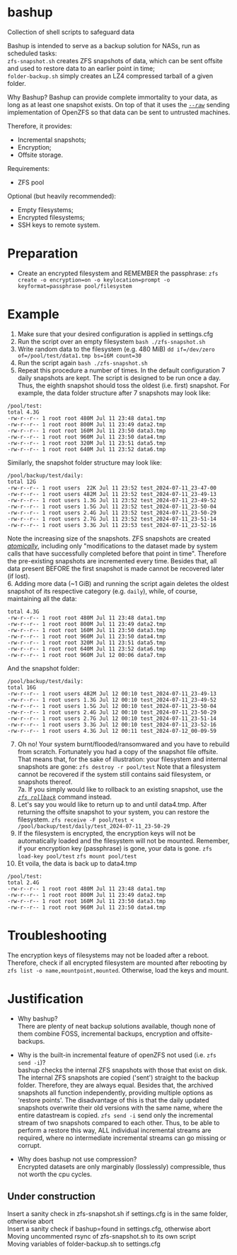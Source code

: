 # bashup
Collection of shell scripts to safeguard data 

Bashup is intended to serve as a backup solution for NASs, run as scheduled tasks:  
`zfs-snapshot.sh` creates ZFS snapshots of data, which can be sent offsite and used to restore data to an earlier point in time;  
`folder-backup.sh` simply creates an LZ4 compressed tarball of a given folder.

Why Bashup?
Bashup can provide complete immortality to your data, as long as at least one snapshot exists. On top of that it uses the *[`--raw`](https://openzfs.github.io/openzfs-docs/man/master/8/zfs-send.8.html#w~2)* sending implementation of OpenZFS so that data can be sent to untrusted machines. 

Therefore, it provides:
* Incremental snapshots;
* Encryption;
* Offsite storage.

Requirements:
* ZFS pool

Optional (but heavily recommended):
* Empty filesystems;
* Encrypted filesystems;
* SSH keys to remote system.

# Preparation
* Create an encrypted filesystem and REMEMBER the passphrase:
`zfs create -o encryption=on -o keylocation=prompt -o keyformat=passphrase pool/filesystem`

# Example
1. Make sure that your desired configuration is applied in settings.cfg
2. Run the script over an empty filesystem
`bash ./zfs-snapshot.sh`
3. Write random data to the filesystem (e.g. 480 MiB)
`dd if=/dev/zero of=/pool/test/data1.tmp bs=16M count=30`
4. Run the script again
`bash ./zfs-snapshot.sh`
5. Repeat this procedure a number of times. In the default configuration 7 daily snapshots are kept. The script is designed to be run once a day. Thus, the eighth snapshot should toss the oldest (i.e. first) snapshot. For example, the data folder structure after 7 snapshots may look like:
```
/pool/test:
total 4.3G
-rw-r--r-- 1 root root 480M Jul 11 23:48 data1.tmp
-rw-r--r-- 1 root root 800M Jul 11 23:49 data2.tmp
-rw-r--r-- 1 root root 160M Jul 11 23:50 data3.tmp
-rw-r--r-- 1 root root 960M Jul 11 23:50 data4.tmp
-rw-r--r-- 1 root root 320M Jul 11 23:51 data5.tmp
-rw-r--r-- 1 root root 640M Jul 11 23:52 data6.tmp
```
Similarly, the snapshot folder structure may look like:
``` 
/pool/backup/test/daily:
total 12G
-rw-r--r-- 1 root users  22K Jul 11 23:52 test_2024-07-11_23-47-00
-rw-r--r-- 1 root users 482M Jul 11 23:52 test_2024-07-11_23-49-13
-rw-r--r-- 1 root users 1.3G Jul 11 23:52 test_2024-07-11_23-49-52
-rw-r--r-- 1 root users 1.5G Jul 11 23:52 test_2024-07-11_23-50-04
-rw-r--r-- 1 root users 2.4G Jul 11 23:52 test_2024-07-11_23-50-29
-rw-r--r-- 1 root users 2.7G Jul 11 23:52 test_2024-07-11_23-51-14
-rw-r--r-- 1 root users 3.3G Jul 11 23:53 test_2024-07-11_23-52-16
```
Note the increasing size of the snapshots. ZFS snapshots are created *[atomically](https://openzfs.github.io/openzfs-docs/man/master/8/zfs-snapshot.8.html)*, including only  "modifications to the dataset made by system calls that have successfully completed before that point in time". Therefore the pre-existing snapshots are incremented every time. Besides that, all data present BEFORE the first snapshot is made cannot be recovered later (if lost).  
6. Adding more data (~1 GiB) and running the script again deletes the oldest snapshot of its respective category (e.g. `daily`), while, of course, maintaining all the data:
```
total 4.3G
-rw-r--r-- 1 root root 480M Jul 11 23:48 data1.tmp
-rw-r--r-- 1 root root 800M Jul 11 23:49 data2.tmp
-rw-r--r-- 1 root root 160M Jul 11 23:50 data3.tmp
-rw-r--r-- 1 root root 960M Jul 11 23:50 data4.tmp
-rw-r--r-- 1 root root 320M Jul 11 23:51 data5.tmp
-rw-r--r-- 1 root root 640M Jul 11 23:52 data6.tmp
-rw-r--r-- 1 root root 960M Jul 12 00:06 data7.tmp
```
And the snapshot folder:
```
/pool/backup/test/daily:
total 16G
-rw-r--r-- 1 root users 482M Jul 12 00:10 test_2024-07-11_23-49-13
-rw-r--r-- 1 root users 1.3G Jul 12 00:10 test_2024-07-11_23-49-52
-rw-r--r-- 1 root users 1.5G Jul 12 00:10 test_2024-07-11_23-50-04
-rw-r--r-- 1 root users 2.4G Jul 12 00:10 test_2024-07-11_23-50-29
-rw-r--r-- 1 root users 2.7G Jul 12 00:10 test_2024-07-11_23-51-14
-rw-r--r-- 1 root users 3.3G Jul 12 00:10 test_2024-07-11_23-52-16
-rw-r--r-- 1 root users 4.3G Jul 12 00:11 test_2024-07-12_00-09-59
```
7. Oh no! Your system burnt/flooded/ransomwared and you have to rebuild from scratch. Fortunately you had a copy of the snapshot file offsite. That means that, for the sake of illustration:
your filesystem and internal snapshots are gone: `zfs destroy -r pool/test`
Note that a filesystem cannot be recovered if the system still contains said filesystem, or snapshots thereof.  
7a. If you simply would like to rollback to an existing snapshot, use the *[`zfs rollback`](https://openzfs.github.io/openzfs-docs/man/master/8/zfs-rollback.8.html)* command instead. 
8. Let's say you would like to return up to and until data4.tmp. After returning the offsite snapshot to your system, you can restore the filesystem.
`zfs receive -F pool/test < /pool/backup/test/daily/test_2024-07-11_23-50-29`
9. If the filesystem is encrypted, the encryption keys will not be automatically loaded and the filesystem will not be mounted. Remember, if your encryption key (passphrase) is gone, your data is gone.
`zfs load-key pool/test`
`zfs mount pool/test`
10. Et voila, the data is back up to data4.tmp
```
/pool/test:
total 2.4G
-rw-r--r-- 1 root root 480M Jul 11 23:48 data1.tmp
-rw-r--r-- 1 root root 800M Jul 11 23:49 data2.tmp
-rw-r--r-- 1 root root 160M Jul 11 23:50 data3.tmp
-rw-r--r-- 1 root root 960M Jul 11 23:50 data4.tmp
```

# Troubleshooting
The encryption keys of filesystems may not be loaded after a reboot. Therefore, check if all encrypted filesystem are mounted after rebooting by `zfs list -o name,mountpoint,mounted`. Otherwise, load the keys and mount.

# Justification
* Why bashup?  
There are plenty of neat backup solutions available, though none of them combine FOSS, incremental backups, encryption and offsite-backups.

* Why is the built-in incremental feature of openZFS not used (i.e. `zfs send -i`)?  
bashup checks the internal ZFS snapshots with those that exist on disk. The internal ZFS snapshots are copied ('sent') straight to the backup folder. Therefore, they are always equal. Besides that, the archived snapshots all function independently, providing multiple options as 'restore points'. The disadvantage of this is that the daily updated snapshots overwrite their old versions with the same name, where the entire datastream is copied. 
`zfs send -i` send only the incremental stream of two snapshots compared to each other. Thus, to be able to perform a restore this way, ALL individual incremental streams are required, where no intermediate incremental streams can go missing or corrupt. 

* Why does bashup not use compression?  
Encrypted datasets are only marginably (losslessly) compressible, thus not worth the cpu cycles.

## Under construction
Insert a sanity check in zfs-snapshot.sh if settings.cfg is in the same folder, otherwise abort  
Insert a sanity check if bashup=found in settings.cfg, otherwise abort  
Moving uncommented rsync of zfs-snapshot.sh to its own script  
Moving variables of folder-backup.sh to settings.cfg
